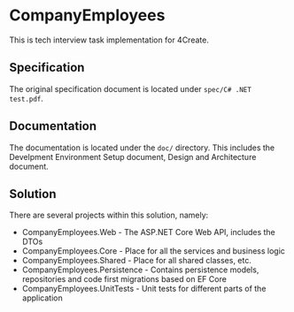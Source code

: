 # CompanyEmployees

This is tech interview task implementation for 4Create.

## Specification

The original specification document is located under ```spec/C# .NET test.pdf```.

## Documentation

The documentation is located under the ```doc/``` directory.
This includes the Develpment Environment Setup document, Design and Architecture document.

## Solution

There are several projects within this solution, namely:

- CompanyEmployees.Web - The ASP.NET Core Web API, includes the DTOs
- CompanyEmployees.Core - Place for all the services and business logic
- CompanyEmployees.Shared - Place for all shared classes, etc.
- CompanyEmployees.Persistence - Contains persistence models, repositories and code first migrations based on EF Core
- CompanyEmployees.UnitTests - Unit tests for different parts of the application
